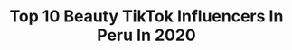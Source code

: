 ---
title: Top 10 Beauty TikTok Influencers In Peru In 2020
description: >-
  Find top beauty TikTok influencers in Peru in 2020. Most popular hashtags: #fyp #foryou #parati #beauty.
platform: TikTok
hits: 18
text_top: Analyze the most popular TikTok accounts on inBeat.
text_bottom: Our platform holds 18 TikTok influencers like this in Peru for you to collaborate.
profiles:
  - username: "royecharri"
    fullname: >-
      Roy Echarri
    bio: >-
      Déjamelo saber en insta yo reacciono ➡️@royecharri Tengo el carácter de Tasmani
    location: "Peru"
    followers: 55300
    engagement: 1527
    commentsToLikes: 0.061176
    id: ckc86ho8w5i6i0j23uybqrybh
    verified: false
    hashtags: "#eresarte, #foryoupage, #goals, #fyp"
  - username: "giancarlosmunguia"
    fullname: >-
      Gian Carlos Munguia Espinoza
    bio: >-
      Soy chimuelo🐶🇵🇪 ojala te gusten mis videos.
    location: "Peru"
    followers: 420000
    engagement: 2485
    commentsToLikes: 0.019439
    id: cka0io71nek2g0i78prbq1ffe
    verified: false
    hashtags: "#tiktokpets, #1manimales, #parati, #foryou"
  - username: "chiky274"
    fullname: >-
      🌬chiky💫
    bio: >-
      🌬 LA NATURALEZA ES EL ARTE DE DIOS 🌸
    location: "Peru"
    followers: 194500
    engagement: 1568
    commentsToLikes: 0.017220
    id: ck95z9q75dl590j7802rv9fnk
    verified: false
    hashtags: "#fyp, #animals, #seals, #dog"
  - username: "caballeritaa"
    fullname: >-
      Renata 💔
    bio: >-
      Peruana aburrida en tik tok 🙂 ig: caballeritooo
    location: "Peru"
    followers: 6742
    engagement: 617
    commentsToLikes: 0.071096
    id: ck9ev9t0mhihb0j78yjijfdxa
    verified: false
    hashtags: "#peruana, #venezuela, #cuarentena, #per"
  - username: "fashionindahat"
    fullname: >-
      Alemazzini
    bio: >-
      A ver qué pasa si le das click a esa 👆 cámara de arriba
    location: "Peru"
    followers: 185100
    engagement: 1112
    commentsToLikes: 0.014071
    id: ck83zb3mrzbfn0j78tafbmdmf
    verified: false
    hashtags: "#feminismo, #sermujer, #fashion, #model"
  - username: "tanydelariva1"
    fullname: >-
      Tany De La Riva
    bio: >-
      Drag Queen Peruana 🇵🇪⚡ Ya me sigues en Instagram? @tanydelariva 💎
    location: "Peru"
    followers: 15200
    engagement: 778
    commentsToLikes: 0.026089
    id: ck9exyd52te3q0j78ymyclnrm
    verified: false
    hashtags: "#aguabella, #challengue, #trend, #beeper"
  - username: "ancerilo"
    fullname: >-
      Ana Cecilia Rivero
    bio: >-
      👨‍👩‍👧‍👦Mamá de 2, diseñadora, y stylist Este es mi #estilodemama 💛🇵🇪
    location: "Peru"
    followers: 4688
    engagement: 222
    commentsToLikes: 0.018737
    id: ckbfdf1jp6ovv0j23dqbbs40w
    verified: false
    hashtags: "#modasostenible, #style, #mystyle, #tutorial"
  - username: "lucumastyle"
    fullname: >-
      MARA
    bio: >-
      Hazlo de 💗 Creadora de contenido bonito 👑 23 y/o 🇵🇪
    location: "Peru"
    followers: 86000
    engagement: 955
    commentsToLikes: 0.010659
    id: ck85cny1c2lpo0j78q3hmxirj
    verified: false
    hashtags: "#trickedme, #pov, #posesparafotos, #diy"
  - username: "ingridlycmakeup"
    fullname: >-
      Ingrid Lyc
    bio: >-
      🦋 🇵🇪 Sígueme en IG @ingridlycmakeup
    location: "Peru"
    followers: 2900
    engagement: 426
    commentsToLikes: 0.019522
    id: cka0y16sp9ha20i787telts1h
    verified: false
    hashtags: "#makeup, #mexico, #parati, #comedy"
  - username: "v._.kpop"
    fullname: >-
      ... 🍃☘
    bio: >-
      🌈❤🌈
    location: "Peru"
    followers: 46700
    engagement: 2992
    commentsToLikes: 0.011483
    id: ckbeo3lr93zif0j232qwfmqwp
    verified: false
    hashtags: "#parati, #cxyzd, #zyxcba, #fypppp"
---